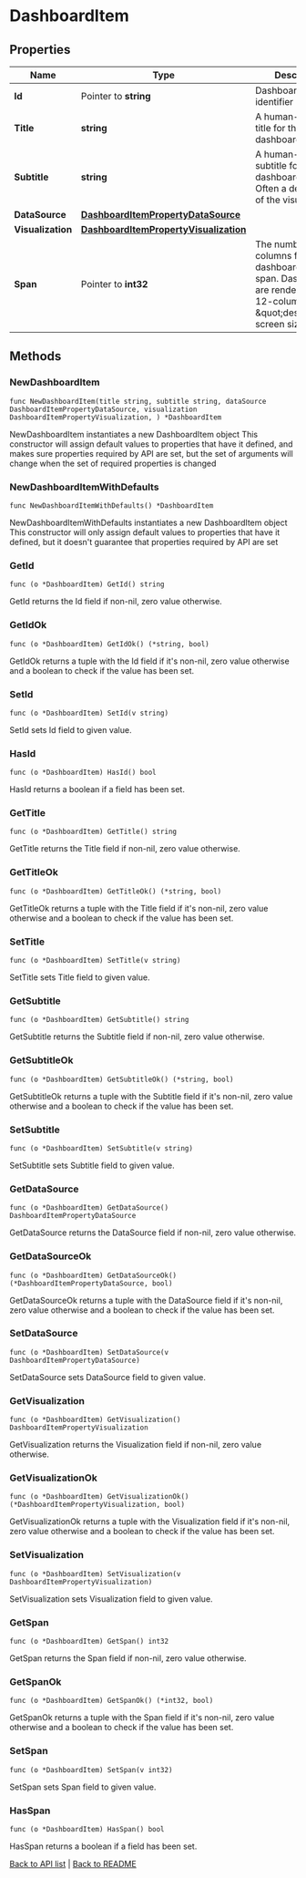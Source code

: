 # DashboardItem

## Properties

Name | Type | Description | Notes
------------ | ------------- | ------------- | -------------
**Id** | Pointer to **string** | Dashboard item identifier (UUID) | [optional] [readonly] 
**Title** | **string** | A human-readable title for the dashboard item | 
**Subtitle** | **string** | A human-readable subtitle for the dashboard item. Often a description of the visualization. | 
**DataSource** | [**DashboardItemPropertyDataSource**](DashboardItemPropertyDataSource.md) |  | 
**Visualization** | [**DashboardItemPropertyVisualization**](DashboardItemPropertyVisualization.md) |  | 
**Span** | Pointer to **int32** | The number of columns for the dashboard item to span. Dashboards are rendered on a 12-column grid on \&quot;desktop\&quot; screen sizes. | [optional] [default to 4]

## Methods

### NewDashboardItem

`func NewDashboardItem(title string, subtitle string, dataSource DashboardItemPropertyDataSource, visualization DashboardItemPropertyVisualization, ) *DashboardItem`

NewDashboardItem instantiates a new DashboardItem object
This constructor will assign default values to properties that have it defined,
and makes sure properties required by API are set, but the set of arguments
will change when the set of required properties is changed

### NewDashboardItemWithDefaults

`func NewDashboardItemWithDefaults() *DashboardItem`

NewDashboardItemWithDefaults instantiates a new DashboardItem object
This constructor will only assign default values to properties that have it defined,
but it doesn't guarantee that properties required by API are set

### GetId

`func (o *DashboardItem) GetId() string`

GetId returns the Id field if non-nil, zero value otherwise.

### GetIdOk

`func (o *DashboardItem) GetIdOk() (*string, bool)`

GetIdOk returns a tuple with the Id field if it's non-nil, zero value otherwise
and a boolean to check if the value has been set.

### SetId

`func (o *DashboardItem) SetId(v string)`

SetId sets Id field to given value.

### HasId

`func (o *DashboardItem) HasId() bool`

HasId returns a boolean if a field has been set.

### GetTitle

`func (o *DashboardItem) GetTitle() string`

GetTitle returns the Title field if non-nil, zero value otherwise.

### GetTitleOk

`func (o *DashboardItem) GetTitleOk() (*string, bool)`

GetTitleOk returns a tuple with the Title field if it's non-nil, zero value otherwise
and a boolean to check if the value has been set.

### SetTitle

`func (o *DashboardItem) SetTitle(v string)`

SetTitle sets Title field to given value.


### GetSubtitle

`func (o *DashboardItem) GetSubtitle() string`

GetSubtitle returns the Subtitle field if non-nil, zero value otherwise.

### GetSubtitleOk

`func (o *DashboardItem) GetSubtitleOk() (*string, bool)`

GetSubtitleOk returns a tuple with the Subtitle field if it's non-nil, zero value otherwise
and a boolean to check if the value has been set.

### SetSubtitle

`func (o *DashboardItem) SetSubtitle(v string)`

SetSubtitle sets Subtitle field to given value.


### GetDataSource

`func (o *DashboardItem) GetDataSource() DashboardItemPropertyDataSource`

GetDataSource returns the DataSource field if non-nil, zero value otherwise.

### GetDataSourceOk

`func (o *DashboardItem) GetDataSourceOk() (*DashboardItemPropertyDataSource, bool)`

GetDataSourceOk returns a tuple with the DataSource field if it's non-nil, zero value otherwise
and a boolean to check if the value has been set.

### SetDataSource

`func (o *DashboardItem) SetDataSource(v DashboardItemPropertyDataSource)`

SetDataSource sets DataSource field to given value.


### GetVisualization

`func (o *DashboardItem) GetVisualization() DashboardItemPropertyVisualization`

GetVisualization returns the Visualization field if non-nil, zero value otherwise.

### GetVisualizationOk

`func (o *DashboardItem) GetVisualizationOk() (*DashboardItemPropertyVisualization, bool)`

GetVisualizationOk returns a tuple with the Visualization field if it's non-nil, zero value otherwise
and a boolean to check if the value has been set.

### SetVisualization

`func (o *DashboardItem) SetVisualization(v DashboardItemPropertyVisualization)`

SetVisualization sets Visualization field to given value.


### GetSpan

`func (o *DashboardItem) GetSpan() int32`

GetSpan returns the Span field if non-nil, zero value otherwise.

### GetSpanOk

`func (o *DashboardItem) GetSpanOk() (*int32, bool)`

GetSpanOk returns a tuple with the Span field if it's non-nil, zero value otherwise
and a boolean to check if the value has been set.

### SetSpan

`func (o *DashboardItem) SetSpan(v int32)`

SetSpan sets Span field to given value.

### HasSpan

`func (o *DashboardItem) HasSpan() bool`

HasSpan returns a boolean if a field has been set.


[Back to API list](../README.md#documentation-for-api-endpoints) | [Back to README](../README.md)


